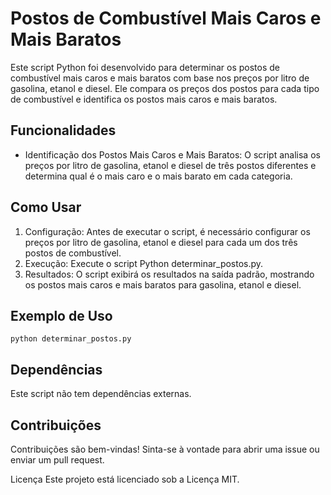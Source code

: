 # Postos de Combustível Mais Caros e Mais Baratos
Este script Python foi desenvolvido para determinar os postos de combustível mais caros e mais baratos com base nos preços por litro de gasolina, etanol e diesel. Ele compara os preços dos postos para cada tipo de combustível e identifica os postos mais caros e mais baratos.

## Funcionalidades
- Identificação dos Postos Mais Caros e Mais Baratos: O script analisa os preços por litro de gasolina, etanol e diesel de três postos diferentes e determina qual é o mais caro e o mais barato em cada categoria.

## Como Usar
1. Configuração: Antes de executar o script, é necessário configurar os preços por litro de gasolina, etanol e diesel para cada um dos três postos de combustível.
2. Execução: Execute o script Python determinar_postos.py.
3. Resultados: O script exibirá os resultados na saída padrão, mostrando os postos mais caros e mais baratos para gasolina, etanol e diesel.

## Exemplo de Uso
`python determinar_postos.py`

## Dependências
Este script não tem dependências externas.

## Contribuições
Contribuições são bem-vindas! Sinta-se à vontade para abrir uma issue ou enviar um pull request.

Licença
Este projeto está licenciado sob a Licença MIT.

